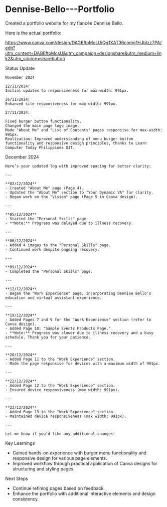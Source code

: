 # Dennise-Bello---Portfolio
Created a portfolio website for my fiancée Dennise Bello.


Here is the actual portfolio:

https://www.canva.com/design/DAGEftoMcsU/Qg1XAT36cnmg1HJbIzz7PA/edit?utm_content=DAGEftoMcsU&utm_campaign=designshare&utm_medium=link2&utm_source=sharebutton


Status Update
```````````````
November 2024

22/11/2024:
Initial updates to responsiveness for max-width: 991px.

26/11/2024:
Enhanced site responsiveness for max-width: 991px.

27/11/2024:

Fixed burger button functionality.
Changed the main page logo image.
Made "About Me" and "List of Contents" pages responsive for max-width: 991px.
Realization: Improved understanding of menu burger button functionality and responsive design principles, thanks to Learn Computer Today Philippines OJT.
```````````````
December 2024

```````````````
Here’s your updated log with improved spacing for better clarity:

---

**02/12/2024**  
- Created "About Me" page (Page 4).  
- Updated the "About Me" section to "Your Dynamic VA" for clarity.  
- Began work on the "Vision" page (Page 5 in Canva design).  

---

**05/12/2024**  
- Started the "Personal Skills" page.  
- **Note:** Progress was delayed due to illness recovery.  

---

**06/12/2024**  
- Added 4 images to the "Personal Skills" page.  
- Continued work despite ongoing recovery.  

---

**09/12/2024**  
- Completed the "Personal Skills" page.  

---

**12/12/2024**  
- Began the "Work Experience" page, incorporating Dennise Bello's education and virtual assistant experience.  

---

**19/12/2024**  
- Added Pages 7 and 9 for the "Work Experience" section (refer to Canva design).  
- Added Page 10: "Sample Events Products Page."  
- **Note:** Progress was slower due to illness recovery and a busy schedule. Thank you for your patience.  

---

**20/12/2024**  
- Added Page 11 to the "Work Experience" section.  
- Made the page responsive for devices with a maximum width of 991px.  

---

**22/12/2024**  
- Added Page 12 to the "Work Experience" section.  
- Ensured device responsiveness (max width: 991px).  

---

**23/12/2024**  
- Added Page 13 to the "Work Experience" section.  
- Maintained device responsiveness (max width: 991px).  

--- 

Let me know if you’d like any additional changes!
```````````````
Key Learnings

- Gained hands-on experience with burger menu functionality and responsive design for various page elements.
- Improved workflow through practical application of Canva designs for structuring and styling pages.

Next Steps

- Continue refining pages based on feedback.
- Enhance the portfolio with additional interactive elements and design consistency.
